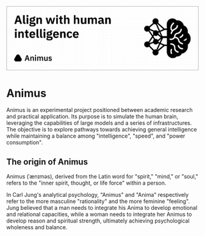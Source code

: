 ![banner](./images/banner.png)

# Animus

Animus is an experimental project positioned between academic research and practical application. Its purpose is to simulate the human brain, leveraging the capabilities of large models and a series of infrastructures. The objective is to explore pathways towards achieving general intelligence while maintaining a balance among "intelligence", "speed", and "power consumption".

## The origin of Animus

Animus (ˈænɪməs), derived from the Latin word for "spirit," "mind," or "soul," refers to the "inner spirit, thought, or life force" within a person.

In Carl Jung's analytical psychology, "Animus" and "Anima" respectively refer to the more masculine "rationality" and the more feminine "feeling". Jung believed that a man needs to integrate his Anima to develop emotional and relational capacities, while a woman needs to integrate her Animus to develop reason and spiritual strength, ultimately achieving psychological wholeness and balance.

